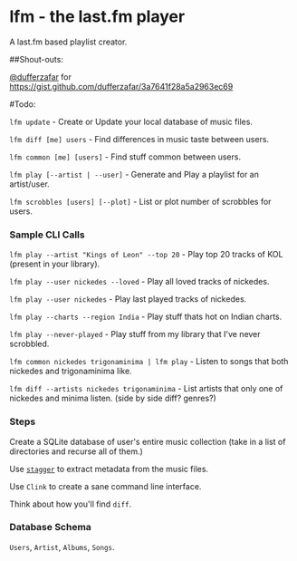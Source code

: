 # lfm - the last.fm player

A last.fm based playlist creator.

##Shout-outs:

[@dufferzafar](https://github.com/dufferzafar) for https://gist.github.com/dufferzafar/3a7641f28a5a2963ec69

#Todo:

`lfm update` - Create or Update your local database of music files.

`lfm diff [me] users` - Find differences in music taste between users.

`lfm common [me] [users]` - Find stuff common between users.

`lfm play [--artist | --user]` - Generate and Play a playlist for an artist/user.

`lfm scrobbles [users] [--plot]` - List or plot number of scrobbles for users.

### Sample CLI Calls

`lfm play --artist "Kings of Leon" --top 20` - Play top 20 tracks of KOL 
(present in your library).

`lfm play --user nickedes --loved` - Play all loved tracks of nickedes.

`lfm play --user nickedes` - Play last played tracks of nickedes.

`lfm play --charts --region India` - Play stuff thats hot on Indian charts.

`lfm play --never-played` - Play stuff from my library that I've never scrobbled.

`lfm common nickedes trigonaminima | lfm play` - Listen to songs that both nickedes and trigonaminima like.

`lfm diff --artists nickedes trigonaminima` - List artists that only one of nickedes and minima listen. (side by side diff? genres?)

### Steps

Create a SQLite database of user's entire music collection (take in a list of directories and recurse all of them.)

Use [`stagger`](https://code.google.com/p/stagger/) to extract metadata from the music files.

Use `Clink` to create a sane command line interface.

Think about how you'll find `diff`.

### Database Schema

`Users`, `Artist`, `Albums`, `Songs`.